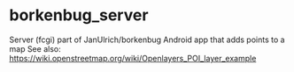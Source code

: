 # borkenbug_server
Server (fcgi) part of JanUlrich/borkenbug
Android app that adds points to a map
See also:
https://wiki.openstreetmap.org/wiki/Openlayers_POI_layer_example
